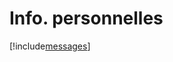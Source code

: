 # Info. personnelles

[!include[messages](infopersonnelles.messages.autogen.md)]








































































































